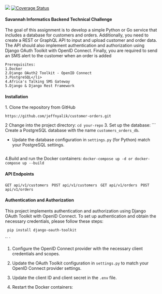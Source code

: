  ![](https://github.com/jeffnyalik/docker-summary/actions/workflows/python-app.yml/badge.svg) [![Coverage Status](https://coveralls.io/repos/github/jeffnyalik/docker-summary/badge.svg?branch=master)](https://coveralls.io/github/jeffnyalik/docker-summary?branch=master)
 <h4> Savannah Informatics Backend Technical Challenge</h4>

The goal of this assignment is to develop a simple Python or Go service that includes a database for customers and orders. 
Additionally, you need to create a REST or GraphQL API to input and upload customer and order data. The API should also implement authentication and authorization using Django OAuth Toolkit with OpenID Connect. Finally, you are required to send an SMS alert to the customer when an order is added

    Prerequisites:
    1.Docker
    2.Django OAuth2 Toolkit - OpenID Connect
    3.PostgreSQL</li>
    4.Africa's Talking SMS Gateway
    5.Django & Django Rest Framework

<h4>Installation</h4>
1. Clone the repository from GitHub

``` https://github.com/jeffnyalik/customer-orders.git ```

2 Change into the project directory:
	```cd your-repo```
3. Set up the database:
	``` 
Create a PostgreSQL database with the name  `customers_orders_db`.
-   Update the database configuration in  `settings.py`  (for Python)  match 		    your PostgreSQL settings.
	```
4.Build and run the Docker containers:
	``` docker-compose up -d or docker-compose up --build ```
####  API Endpoints
```GET api/v1/customers ```
```POST api/v1/customers ```
```GET api/v1/orders ```
```POST api/v1/orders ```

####  Authentication and Authorization
This project implements authentication and authorization using Django OAuth Toolkit with OpenID Connect. To set up authentication and obtain the necessary credentials, please follow these steps:

`` pip install django-oauth-toolkit``

`` `
1.  Configure the OpenID Connect provider with the necessary client credentials and scopes.
    
2.  Update the OAuth Toolkit configuration in  `settings.py`  to match your OpenID Connect provider settings.
    
3.  Update the client ID and client secret in the  `.env`  file.
    
4.  Restart the Docker containers:
```